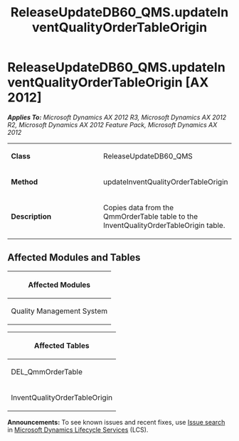 ﻿---
title: ReleaseUpdateDB60_QMS.updateInventQualityOrderTableOrigin
TOCTitle: ReleaseUpdateDB60_QMS.updateInventQualityOrderTableOrigin
ms:assetid: 5e73dd70-fa73-d0ed-d3c1-b6b457cb492f
ms:mtpsurl: https://msdn.microsoft.com/en-us/library/JJ719006(v=AX.60)
ms:contentKeyID: 49708546
ms.date: 05/18/2015
mtps_version: v=AX.60
---

# ReleaseUpdateDB60\_QMS.updateInventQualityOrderTableOrigin [AX 2012]


_**Applies To:** Microsoft Dynamics AX 2012 R3, Microsoft Dynamics AX 2012 R2, Microsoft Dynamics AX 2012 Feature Pack, Microsoft Dynamics AX 2012_

<table>
<colgroup>
<col style="width: 50%" />
<col style="width: 50%" />
</colgroup>
<tbody>
<tr class="odd">
<td><p><strong>Class</strong></p></td>
<td><p>ReleaseUpdateDB60_QMS</p></td>
</tr>
<tr class="even">
<td><p><strong>Method</strong></p></td>
<td><p>updateInventQualityOrderTableOrigin</p></td>
</tr>
<tr class="odd">
<td><p><strong>Description</strong></p></td>
<td><p>Copies data from the QmmOrderTable table to the InventQualityOrderTableOrigin table.</p></td>
</tr>
</tbody>
</table>


## Affected Modules and Tables

<table>
<colgroup>
<col style="width: 100%" />
</colgroup>
<thead>
<tr class="header">
<th><p>Affected Modules</p></th>
</tr>
</thead>
<tbody>
<tr class="odd">
<td><p>Quality Management System</p></td>
</tr>
</tbody>
</table>


<table>
<colgroup>
<col style="width: 100%" />
</colgroup>
<thead>
<tr class="header">
<th><p>Affected Tables</p></th>
</tr>
</thead>
<tbody>
<tr class="odd">
<td><p>DEL_QmmOrderTable</p></td>
</tr>
<tr class="even">
<td><p>InventQualityOrderTableOrigin</p></td>
</tr>
</tbody>
</table>

  
**Announcements:** To see known issues and recent fixes, use [Issue search](http://go.microsoft.com/fwlink/?linkid=389258) in [Microsoft Dynamics Lifecycle Services](http://go.microsoft.com/fwlink/?linkid=306505) (LCS).

